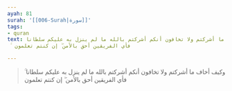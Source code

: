 ```yaml
---
ayah: 81
surah: '[[006-Surah|سورة]]'
tags:
- quran
text: وكيف أخاف ما أشركتم ولا تخافون أنكم أشركتم بالله ما لم ينزل به عليكم سلطانا
  ۚ فأي الفريقين أحق بالأمن ۖ إن كنتم تعلمون

---
```

> وكيف أخاف ما أشركتم ولا تخافون أنكم أشركتم بالله ما لم ينزل به عليكم سلطانا ۚ فأي الفريقين أحق بالأمن ۖ إن كنتم تعلمون
